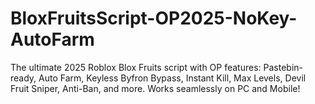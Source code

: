 # BloxFruitsScript-OP2025-NoKey-AutoFarm
The ultimate 2025 Roblox Blox Fruits script with OP features: Pastebin-ready, Auto Farm, Keyless Byfron Bypass, Instant Kill, Max Levels, Devil Fruit Sniper, Anti-Ban, and more. Works seamlessly on PC and Mobile!
